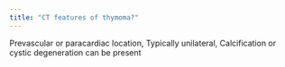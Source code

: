 ```yaml
---
title: "CT features of thymoma?"
---
```

Prevascular or paracardiac location, Typically unilateral, Calcification or cystic degeneration can be present


